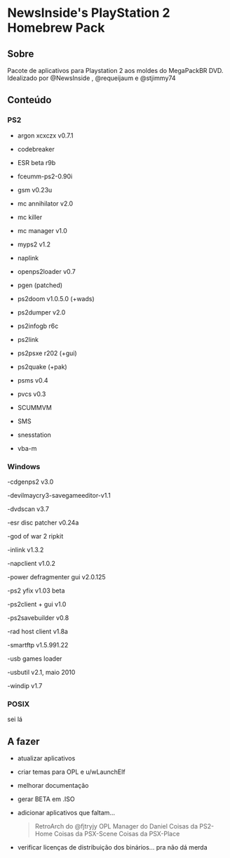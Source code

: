 # NewsInside's PlayStation 2 Homebrew Pack

## Sobre

Pacote de aplicativos para Playstation 2 aos moldes do MegaPackBR DVD.
Idealizado por @NewsInside , @requeijaum e @stjimmy74


## Conteúdo

### PS2

- argon xcxczx v0.7.1

- codebreaker

- ESR beta r9b

- fceumm-ps2-0.90i

- gsm v0.23u

- mc annihilator v2.0

- mc killer

- mc manager v1.0

- myps2 v1.2

- naplink

- openps2loader v0.7

- pgen (patched)

- ps2doom v1.0.5.0 (+wads)

- ps2dumper v2.0

- ps2infogb r6c

- ps2link

- ps2psxe r202 (+gui)

- ps2quake (+pak)

- psms v0.4

- pvcs v0.3

- SCUMMVM

- SMS

- snesstation

- vba-m

### Windows

-cdgenps2 v3.0

-devilmaycry3-savegameeditor-v1.1

-dvdscan v3.7

-esr disc patcher v0.24a

-god of war 2 ripkit

-inlink v1.3.2

-napclient v1.0.2

-power defragmenter gui v2.0.125

-ps2 yfix v1.03 beta

-ps2client + gui v1.0

-ps2savebuilder v0.8

-rad host client v1.8a

-smartftp v1.5.991.22

-usb games loader

-usbutil v2.1, maio 2010

-windip v1.7

### POSIX

sei lá


## A fazer

- atualizar aplicativos
- criar temas para OPL e u/wLaunchElf
- melhorar documentação
- gerar BETA em .ISO
- adicionar aplicativos que faltam...
	> RetroArch do @fjtryjy
	> OPL Manager do Daniel
	> Coisas da PS2-Home
	> Coisas da PSX-Scene
	> Coisas da PSX-Place	
	
	
- verificar licenças de distribuição dos binários... pra não dá merda

	
